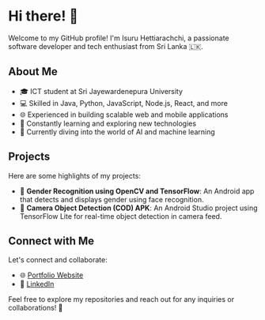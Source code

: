 # Hi there! 👋

Welcome to my GitHub profile! I'm Isuru Hettiarachchi, a passionate software developer and tech enthusiast from Sri Lanka 🇱🇰.

## About Me

- 🎓 ICT student at Sri Jayewardenepura University
- 💻 Skilled in Java, Python, JavaScript, Node.js, React, and more
- 🌐 Experienced in building scalable web and mobile applications
- 🚀 Constantly learning and exploring new technologies
- 🌱 Currently diving into the world of AI and machine learning

## Projects

Here are some highlights of my projects:
- 🤖 **Gender Recognition using OpenCV and TensorFlow**: An Android app that detects and displays gender using face recognition.
- 📸 **Camera Object Detection (COD) APK**: An Android Studio project using TensorFlow Lite for real-time object detection in camera feed.

## Connect with Me

Let's connect and collaborate:

- 🌐 [Portfolio Website](https://isuru-hettiarachchi-portfolio.vercel.app/)
- 💼 [LinkedIn](https://www.linkedin.com/in/isuru-hettiarachchi)
  
Feel free to explore my repositories and reach out for any inquiries or collaborations! 🚀
